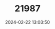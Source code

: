 ---
title: "21987"
category: "Lophostoma schulzi"
draft: false
date: 2024-02-22 13:03:50
languages:
  English: ["Schultz's Round-eared Bat"]
---